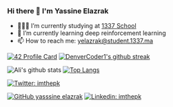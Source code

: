 
<!--
**yassineazrak/yassineazrak** is a ✨ _special_ ✨ repository because its `README.md` (this file) appears on your GitHub profile.

Here are some ideas to get you started:

- 🔭 I’m currently working on ...
- 🌱 I’m currently learning ...
- 👯 I’m looking to collaborate on ...
- 🤔 I’m looking for help with ...
- 💬 Ask me about ...
- 📫 How to reach me: ...
- 😄 Pronouns: ...
- ⚡ Fun fact: ...
-->
### Hi there 👋 I'm Yassine Elazrak

- 👨🏽‍💻 I’m currently studying at  [1337 School](https://1337.ma)
- 🌱 I’m currently learning deep reinforcement learning
- 📫 How to reach me: yelazrak@student.1337.ma



[![42 Profile Card](https://1337-readme.vercel.app/api/profile?cursus=42&dark=true&login=yelazrak)](https://github.com/yassine-elazrak)
[![DenverCoder1's github streak](https://github-readme-streak-stats.herokuapp.com/?user=alizaynoune&theme=dark)](https://github.com/yassine-elazrak)


![Ali's github stats](https://github-readme-stats.vercel.app/api?username=yassine-elazrak&show_icons=true&theme=dark )
[![Top Langs](https://github-readme-stats.vercel.app/api/top-langs/?username=yassine-elazrak&layout=compact&theme=dark)](https://github.com/yassine-elazrak)


[![Twitter: imthepk](https://img.shields.io/twitter/follow/yassineazrak?style=social)](https://twitter.com/yass_elazrak)

[![GitHub yasssine elazrak](https://img.shields.io/github/followers/yassineazrak?label=follow&style=social)](https://github.com/yassine-elazrak)
[![Linkedin: imthepk](https://img.shields.io/badge/-yassineazrak-blue?style=flat-square&logo=Linkedin&logoColor=white&link=https://www.linkedin.com/in/yelazrak/)](https://www.linkedin.com/in/yelazrak/)
